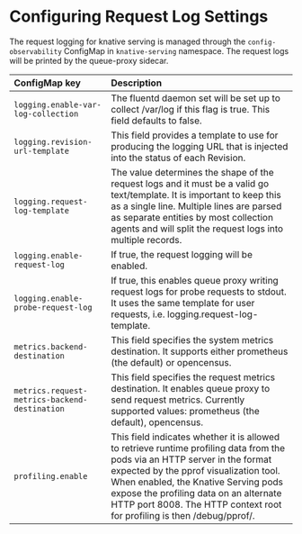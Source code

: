 # Configuring Request Log Settings

The request logging for knative serving is managed through the `config-observability` ConfigMap in `knative-serving` namespace. The request logs will be printed by the queue-proxy sidecar.

| ConfigMap key                     | Description                                                                                                                                                      |
| :-------------------------------- | :--------------------------------------------------------------------------------------------------------------------------------------------------------------- |
| `logging.enable-var-log-collection`               |  The fluentd daemon set will be set up to collect /var/log if this flag is true. This field defaults to false.                                                                       |
| `logging.revision-url-template`         | This field provides a template to use for producing the logging URL that is injected into the status of each Revision.                                                               |
| `logging.request-log-template`      | The value determines the shape of the request logs and it must be a valid go text/template. It is important to keep this as a single line. Multiple lines are parsed as separate entities by most collection agents and will split the request logs into multiple records.                                                                                                   |
| `logging.enable-request-log` | If true, the request logging will be enabled. |
| `logging.enable-probe-request-log`            | If true, this enables queue proxy writing request logs for probe requests to stdout. It uses the same template for user requests, i.e. logging.request-log-template.  |
| `metrics.backend-destination` | This field specifies the system metrics destination. It supports either prometheus (the default) or opencensus. |
| `metrics.request-metrics-backend-destination` | This field specifies the request metrics destination. It enables queue proxy to send request metrics. Currently supported values: prometheus (the default), opencensus. |
| `profiling.enable` | This field indicates whether it is allowed to retrieve runtime profiling data from the pods via an HTTP server in the format expected by the pprof visualization tool. When enabled, the Knative Serving pods expose the profiling data on an alternate HTTP port 8008. The HTTP context root for profiling is then /debug/pprof/. |




